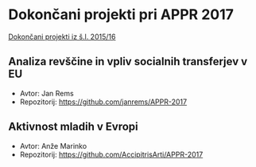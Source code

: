 # Dokončani projekti pri APPR 2017

[Dokončani projekti iz š.l. 2015/16](https://github.com/jaanos/APPR-2015-16-zagovori/blob/master/DOKONCANI.md)

## Analiza revščine in vpliv socialnih transferjev v EU
* Avtor: Jan Rems
* Repozitorij: https://github.com/janrems/APPR-2017

## Aktivnost mladih v Evropi
* Avtor: Anže Marinko
* Repozitorij: https://github.com/AccipitrisArti/APPR-2017
